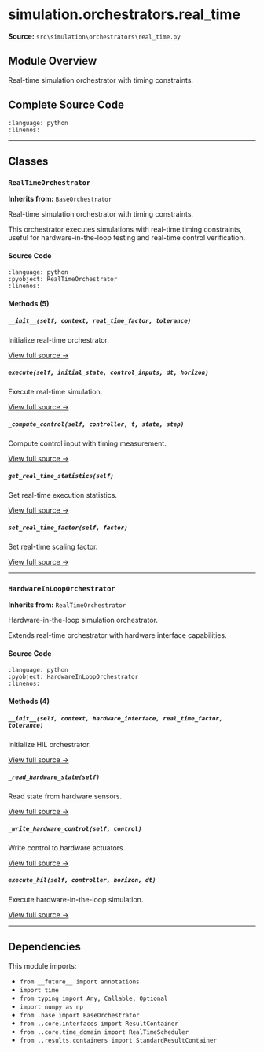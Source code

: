 # simulation.orchestrators.real_time

**Source:** `src\simulation\orchestrators\real_time.py`

## Module Overview

Real-time simulation orchestrator with timing constraints.

## Complete Source Code

```{literalinclude} ../../../src/simulation/orchestrators/real_time.py
:language: python
:linenos:
```

---

## Classes

### `RealTimeOrchestrator`

**Inherits from:** `BaseOrchestrator`

Real-time simulation orchestrator with timing constraints.

This orchestrator executes simulations with real-time timing constraints,
useful for hardware-in-the-loop testing and real-time control verification.

#### Source Code

```{literalinclude} ../../../src/simulation/orchestrators/real_time.py
:language: python
:pyobject: RealTimeOrchestrator
:linenos:
```

#### Methods (5)

##### `__init__(self, context, real_time_factor, tolerance)`

Initialize real-time orchestrator.

[View full source →](#method-realtimeorchestrator-__init__)

##### `execute(self, initial_state, control_inputs, dt, horizon)`

Execute real-time simulation.

[View full source →](#method-realtimeorchestrator-execute)

##### `_compute_control(self, controller, t, state, step)`

Compute control input with timing measurement.

[View full source →](#method-realtimeorchestrator-_compute_control)

##### `get_real_time_statistics(self)`

Get real-time execution statistics.

[View full source →](#method-realtimeorchestrator-get_real_time_statistics)

##### `set_real_time_factor(self, factor)`

Set real-time scaling factor.

[View full source →](#method-realtimeorchestrator-set_real_time_factor)

---

### `HardwareInLoopOrchestrator`

**Inherits from:** `RealTimeOrchestrator`

Hardware-in-the-loop simulation orchestrator.

Extends real-time orchestrator with hardware interface capabilities.

#### Source Code

```{literalinclude} ../../../src/simulation/orchestrators/real_time.py
:language: python
:pyobject: HardwareInLoopOrchestrator
:linenos:
```

#### Methods (4)

##### `__init__(self, context, hardware_interface, real_time_factor, tolerance)`

Initialize HIL orchestrator.

[View full source →](#method-hardwareinlooporchestrator-__init__)

##### `_read_hardware_state(self)`

Read state from hardware sensors.

[View full source →](#method-hardwareinlooporchestrator-_read_hardware_state)

##### `_write_hardware_control(self, control)`

Write control to hardware actuators.

[View full source →](#method-hardwareinlooporchestrator-_write_hardware_control)

##### `execute_hil(self, controller, horizon, dt)`

Execute hardware-in-the-loop simulation.

[View full source →](#method-hardwareinlooporchestrator-execute_hil)

---

## Dependencies

This module imports:

- `from __future__ import annotations`
- `import time`
- `from typing import Any, Callable, Optional`
- `import numpy as np`
- `from .base import BaseOrchestrator`
- `from ..core.interfaces import ResultContainer`
- `from ..core.time_domain import RealTimeScheduler`
- `from ..results.containers import StandardResultContainer`
